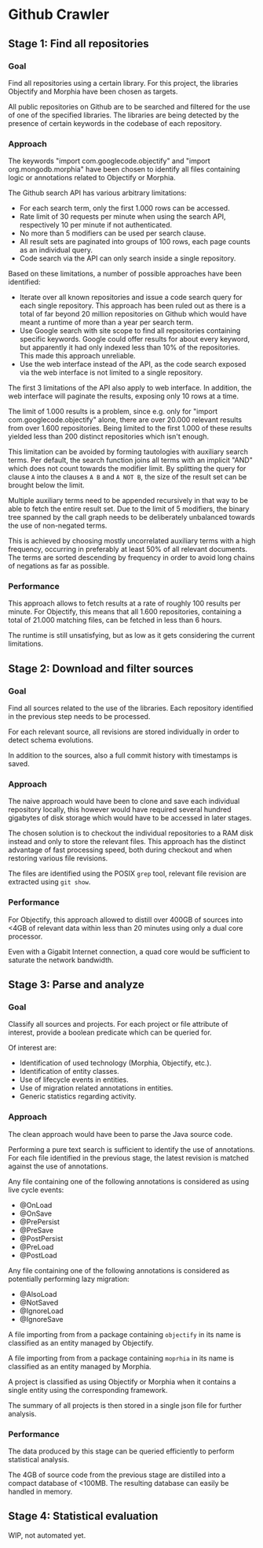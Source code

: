 Github Crawler
=============

Stage 1: Find all repositories
------------------------------
### Goal
Find all repositories using a certain library.
For this project, the libraries Objectify and Morphia have been chosen as targets.

All public repositories on Github are to be searched and filtered for the use of one of the specified libraries.
The libraries are being detected by the presence of certain keywords in the codebase of each repository.

### Approach
The keywords "import com.googlecode.objectify" and "import org.mongodb.morphia" have been chosen to identify all files
containing logic or annotations related to Objectify or Morphia.

The Github search API has various arbitrary limitations:

*   For each search term, only the first 1.000 rows can be accessed.
*   Rate limit of 30 requests per minute when using the search API, respectively 10 per minute if not authenticated.
*   No more than 5 modifiers can be used per search clause.
*   All result sets are paginated into groups of 100 rows, each page counts as an individual query.
*   Code search via the API can only search inside a single repository.

Based on these limitations, a number of possible approaches have been identified:

*   Iterate over all known repositories and issue a code search query for each single repository.
    This approach has been ruled out as there is a total of far beyond 20 million repositories on Github which would have
    meant a runtime of more than a year per search term.
*   Use Google search with site scope to find all repositories containing specific keywords.
    Google could offer results for about every keyword, but apparently it had only indexed less than 10% of the repositories.
    This made this approach unreliable.
*   Use the web interface instead of the API, as the code search exposed via the web interface is not limited to a single repository.

The first 3 limitations of the API also apply to web interface.
In addition, the web interface will paginate the results, exposing only 10 rows at a time.

The limit of 1.000 results is a problem, since e.g. only for  "import com.googlecode.objectify" alone, there are over 20.000 relevant results from over 1.600 repositories.
Being limited to the first 1.000 of these results yielded less than 200 distinct repositories which isn't enough.

This limitation can be avoided by forming tautologies with auxiliary search terms.
Per default, the search function joins all terms with an implicit "AND" which does not count towards the modifier limit.
By splitting the query for clause `A` into the clauses `A B` and `A NOT B`, the size of the result set can be brought below the limit.

Multiple auxiliary terms need to be appended recursively in that way to be able to fetch the entire result set.
Due to the limit of 5 modifiers, the binary tree spanned by the call graph needs to be deliberately unbalanced towards the use of non-negated terms.

This is achieved by choosing mostly uncorrelated auxiliary terms with a high frequency, occurring in preferably at least 50% of all relevant documents.
The terms are sorted descending by frequency in order to avoid long chains of negations as far as possible.

### Performance
This approach allows to fetch results at a rate of roughly 100 results per minute.
For Objectify, this means that all 1.600 repositories, containing a total of 21.000 matching files, can be fetched in less than 6 hours.

The runtime is still unsatisfying, but as low as it gets considering the current limitations.

Stage 2: Download and filter sources
------------------------------------
### Goal
Find all sources related to the use of the libraries.
Each repository identified in the previous step needs to be processed.

For each relevant source, all revisions are stored individually in order to detect schema evolutions.

In addition to the sources, also a full commit history with timestamps is saved.

### Approach
The naive approach would have been to clone and save each individual repository locally, this however would have
required several hundred gigabytes of disk storage which would have to be accessed in later stages.

The chosen solution is to checkout the individual repositories to a RAM disk instead and only to store the relevant files.
This approach has the distinct advantage of fast processing speed, both during checkout and when restoring various file revisions.

The files are identified using the POSIX `grep` tool, relevant file revision are extracted using `git show`.

### Performance
For Objectify, this approach allowed to distill over 400GB of sources into <4GB of relevant data within less than 20 minutes using only a dual core processor.

Even with a Gigabit Internet connection, a quad core would be sufficient to saturate the network bandwidth.

Stage 3: Parse and analyze
--------------------------
### Goal
Classify all sources and projects. For each project or file attribute of interest, provide a boolean predicate which can be queried for.


Of interest are:

*   Identification of used technology (Morphia, Objectify, etc.).
*   Identification of entity classes.
*   Use of lifecycle events in entities.
*   Use of migration related annotations in entities.
*   Generic statistics regarding activity.

### Approach
The clean approach would have been to parse the Java source code.

Performing a pure text search is sufficient to identify the use of annotations.
For each file identified in the previous stage, the latest revision is matched against the use of annotations.

Any file containing one of the following annotations is considered as using live cycle events:

-	@OnLoad
-	@OnSave
-	@PrePersist
-	@PreSave
-	@PostPersist
-	@PreLoad
-	@PostLoad

Any file containing one of the following annotations is considered as potentially performing lazy migration:

-	@AlsoLoad
-	@NotSaved
-	@IgnoreLoad
-	@IgnoreSave

A file importing from from a package containing `objectify` in its name is classified as an entity managed by Objectify.

A file importing from from a package containing `moprhia` in its name is classified as an entity managed by Morphia.

A project is classified as using Objectify or Morphia when it contains a single entity using the corresponding framework.

The summary of all projects is then stored in a single json file for further analysis.

### Performance
The data produced by this stage can be queried efficiently to perform statistical analysis.

The 4GB of source code from the previous stage are distilled into a compact database of <100MB.
The resulting database can easily be handled in memory.

Stage 4: Statistical evaluation
-------------------------------

WIP, not automated yet.